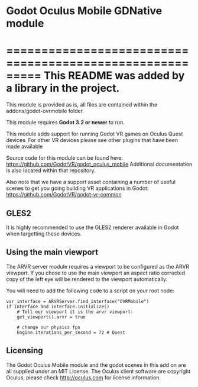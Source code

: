 # Godot Oculus Mobile GDNative module

=========================================================
This README was added by a library in the project.
=========================================================

This module is provided as is, all files are contained within the addons/godot-ovrmobile folder

This module requires **Godot 3.2 or newer** to run.

This module adds support for running Godot VR games on Oculus Quest devices.
For other VR devices please see other plugins that have been made available 

Source code for this module can be found here:
https://github.com/GodotVR/godot_oculus_mobile
Additional documentation is also located within that repository.

Also note that we have a support asset containing a number of useful scenes to get you going building VR applications in Godot:
https://github.com/GodotVR/godot-vr-common

GLES2
-----
It is highly recommended to use the GLES2 renderer available in Godot when targetting these devices. 

Using the main viewport
-----------------------
The ARVR server module requires a viewport to be configured as the ARVR viewport. If you chose to use the main viewport an aspect ratio corrected copy of the left eye will be rendered to the viewport automatically.

You will need to add the following code to a script on your root node:

```
var interface = ARVRServer.find_interface("OVRMobile")
if interface and interface.initialize()
	# Tell our viewport it is the arvr viewport:
	get_viewport().arvr = true

	# change our physics fps
	Engine.iterations_per_second = 72 # Quest
```

Licensing
---------
The Godot Oculus Mobile module and the godot scenes in this add on are all supplied under an MIT License.
The Oculus client software are copyright Oculus, please check http://oculus.com for license information.
